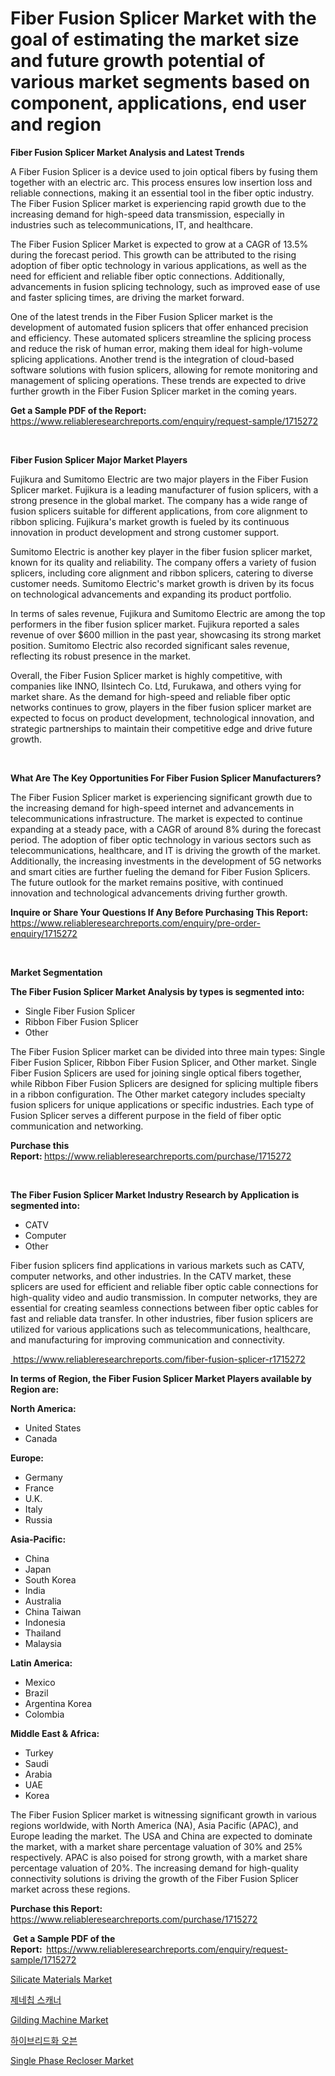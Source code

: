 <p><h1>Fiber Fusion Splicer Market with the goal of estimating the market size and future growth potential of various market segments based on component, applications, end user and region</h1></p><p><strong>Fiber Fusion Splicer Market Analysis and Latest Trends</strong></p>
<p><p>A Fiber Fusion Splicer is a device used to join optical fibers by fusing them together with an electric arc. This process ensures low insertion loss and reliable connections, making it an essential tool in the fiber optic industry. The Fiber Fusion Splicer market is experiencing rapid growth due to the increasing demand for high-speed data transmission, especially in industries such as telecommunications, IT, and healthcare.</p><p>The Fiber Fusion Splicer Market is expected to grow at a CAGR of 13.5% during the forecast period. This growth can be attributed to the rising adoption of fiber optic technology in various applications, as well as the need for efficient and reliable fiber optic connections. Additionally, advancements in fusion splicing technology, such as improved ease of use and faster splicing times, are driving the market forward.</p><p>One of the latest trends in the Fiber Fusion Splicer market is the development of automated fusion splicers that offer enhanced precision and efficiency. These automated splicers streamline the splicing process and reduce the risk of human error, making them ideal for high-volume splicing applications. Another trend is the integration of cloud-based software solutions with fusion splicers, allowing for remote monitoring and management of splicing operations. These trends are expected to drive further growth in the Fiber Fusion Splicer market in the coming years.</p></p>
<p><strong>Get a Sample PDF of the Report:&nbsp;</strong> <a href="https://www.reliableresearchreports.com/enquiry/request-sample/1715272">https://www.reliableresearchreports.com/enquiry/request-sample/1715272</a></p>
<p>&nbsp;</p>
<p><strong>Fiber Fusion Splicer Major Market Players</strong></p>
<p><p>Fujikura and Sumitomo Electric are two major players in the Fiber Fusion Splicer market. Fujikura is a leading manufacturer of fusion splicers, with a strong presence in the global market. The company has a wide range of fusion splicers suitable for different applications, from core alignment to ribbon splicing. Fujikura's market growth is fueled by its continuous innovation in product development and strong customer support.</p><p>Sumitomo Electric is another key player in the fiber fusion splicer market, known for its quality and reliability. The company offers a variety of fusion splicers, including core alignment and ribbon splicers, catering to diverse customer needs. Sumitomo Electric's market growth is driven by its focus on technological advancements and expanding its product portfolio.</p><p>In terms of sales revenue, Fujikura and Sumitomo Electric are among the top performers in the fiber fusion splicer market. Fujikura reported a sales revenue of over $600 million in the past year, showcasing its strong market position. Sumitomo Electric also recorded significant sales revenue, reflecting its robust presence in the market.</p><p>Overall, the Fiber Fusion Splicer market is highly competitive, with companies like INNO, Ilsintech Co. Ltd, Furukawa, and others vying for market share. As the demand for high-speed and reliable fiber optic networks continues to grow, players in the fiber fusion splicer market are expected to focus on product development, technological innovation, and strategic partnerships to maintain their competitive edge and drive future growth.</p></p>
<p>&nbsp;</p>
<p><strong>What Are The Key Opportunities For Fiber Fusion Splicer Manufacturers?</strong></p>
<p><p>The Fiber Fusion Splicer market is experiencing significant growth due to the increasing demand for high-speed internet and advancements in telecommunications infrastructure. The market is expected to continue expanding at a steady pace, with a CAGR of around 8% during the forecast period. The adoption of fiber optic technology in various sectors such as telecommunications, healthcare, and IT is driving the growth of the market. Additionally, the increasing investments in the development of 5G networks and smart cities are further fueling the demand for Fiber Fusion Splicers. The future outlook for the market remains positive, with continued innovation and technological advancements driving further growth.</p></p>
<p><strong>Inquire or Share Your Questions If Any Before Purchasing This Report:</strong> <a href="https://www.reliableresearchreports.com/enquiry/pre-order-enquiry/1715272">https://www.reliableresearchreports.com/enquiry/pre-order-enquiry/1715272</a></p>
<p>&nbsp;</p>
<p><strong>Market Segmentation</strong></p>
<p><strong>The Fiber Fusion Splicer Market Analysis by types is segmented into:</strong></p>
<p><ul><li>Single Fiber Fusion Splicer</li><li>Ribbon Fiber Fusion Splicer</li><li>Other</li></ul></p>
<p><p>The Fiber Fusion Splicer market can be divided into three main types: Single Fiber Fusion Splicer, Ribbon Fiber Fusion Splicer, and Other market. Single Fiber Fusion Splicers are used for joining single optical fibers together, while Ribbon Fiber Fusion Splicers are designed for splicing multiple fibers in a ribbon configuration. The Other market category includes specialty fusion splicers for unique applications or specific industries. Each type of Fusion Splicer serves a different purpose in the field of fiber optic communication and networking.</p></p>
<p><strong>Purchase this Report:&nbsp;</strong><a href="https://www.reliableresearchreports.com/purchase/1715272">https://www.reliableresearchreports.com/purchase/1715272</a></p>
<p>&nbsp;</p>
<p><strong>The Fiber Fusion Splicer Market Industry Research by Application is segmented into:</strong></p>
<p><ul><li>CATV</li><li>Computer</li><li>Other</li></ul></p>
<p><p>Fiber fusion splicers find applications in various markets such as CATV, computer networks, and other industries. In the CATV market, these splicers are used for efficient and reliable fiber optic cable connections for high-quality video and audio transmission. In computer networks, they are essential for creating seamless connections between fiber optic cables for fast and reliable data transfer. In other industries, fiber fusion splicers are utilized for various applications such as telecommunications, healthcare, and manufacturing for improving communication and connectivity.</p></p>
<p><a href="https://www.reliableresearchreports.com/fiber-fusion-splicer-r1715272">&nbsp;https://www.reliableresearchreports.com/fiber-fusion-splicer-r1715272</a></p>
<p><strong>In terms of Region, the Fiber Fusion Splicer Market Players available by Region are:</strong></p>
<p>
    <p> <strong> North America: </strong>
        <ul>
            <li>United States</li>
            <li>Canada</li>
        </ul>
        </p> 
    <p> <strong> Europe: </strong>
        <ul>
            <li>Germany</li>
            <li>France</li>
            <li>U.K.</li>
            <li>Italy</li>
            <li>Russia</li>
        </ul>
        </p> 
    <p> <strong> Asia-Pacific: </strong>
        <ul>
            <li>China</li>
            <li>Japan</li>
            <li>South Korea</li>
            <li>India</li>
            <li>Australia</li>
            <li>China Taiwan</li>
            <li>Indonesia</li>
            <li>Thailand</li>
            <li>Malaysia</li>
        </ul>
        </p> 
    <p> <strong> Latin America: </strong>
        <ul>
            <li>Mexico</li>
            <li>Brazil</li>
            <li>Argentina Korea</li>
            <li>Colombia</li>
        </ul>
        </p> 
    <p> <strong> Middle East & Africa: </strong>
        <ul>
            <li>Turkey</li>
            <li>Saudi</li>
            <li>Arabia</li>
            <li>UAE</li>
            <li>Korea</li>
        </ul>
    </p>
    </p>
<p><p>The Fiber Fusion Splicer market is witnessing significant growth in various regions worldwide, with North America (NA), Asia Pacific (APAC), and Europe leading the market. The USA and China are expected to dominate the market, with a market share percentage valuation of 30% and 25% respectively. APAC is also poised for strong growth, with a market share percentage valuation of 20%. The increasing demand for high-quality connectivity solutions is driving the growth of the Fiber Fusion Splicer market across these regions.</p></p>
<p><strong>Purchase this Report: </strong><a href="https://www.reliableresearchreports.com/purchase/1715272">https://www.reliableresearchreports.com/purchase/1715272</a></p>
<p>&nbsp;<strong>Get a Sample PDF of the Report:&nbsp;&nbsp;</strong><a href="https://www.reliableresearchreports.com/enquiry/request-sample/1715272">https://www.reliableresearchreports.com/enquiry/request-sample/1715272</a></p>
<p><strong></strong></p>
<p><p><a href="https://issuu.com/reportprime-2/docs/silicate-materials-market-size-2030.pptx">Silicate Materials Market</a></p><p><a href="https://github.com/wallacBahrtyinger567686/Market-Research-Report-List-1/blob/main/961777319272.md">제네칩 스캐너</a></p><p><a href="https://github.com/Sarissaschmalingtr6fz2739/Market-Research-Report-List-2/blob/main/gilding-machine-market.md">Gilding Machine Market</a></p><p><a href="https://github.com/WilburKihn5676/Market-Research-Report-List-1/blob/main/428342719271.md">하이브리드화 오븐</a></p><p><a href="https://github.com/jodemen/Market-Research-Report-List-2/blob/main/single-phase-recloser-market.md">Single Phase Recloser Market</a></p></p>
